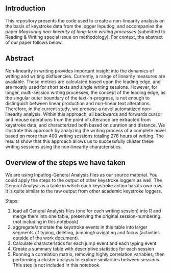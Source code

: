 ## Introduction

This repository presents the code used to create a non-linearity analysis on the basis of keystroke data from the logger Inputlog, and accompanies the paper *Measuring non-linearity of long-term writing processes* (submitted to Reading & Writing special issue on methodology). For context, the abstract of our paper follows below. 



## Abstract

Non-linearity in writing provides important insight into the dynamics of writing and writing disfluencies. Currently, a range of linearity measures are available. These metrics are calculated based upon the leading edge, and are mostly used for short texts and single writing sessions. However, for longer, multi-session writing processes, the concept of the leading edge, as the singular outer boundary of the text-in-progress, is not enough to distinguish between linear production and non-linear text alterations.
Therefore, in the current study, we propose a novel automatized non-linearity analysis. Within this approach, all backwards and forwards cursor and mouse operations from the point of utterance are extracted from keystroke data, and characterized both based on duration and distance. 
We illustrate this approach by analyzing the writing process of a complete novel based on more than 400 writing sessions totaling 276 hours of writing. The results show that this approach allows us to successfully cluster these writing sessions using the non-linearity characteristics.

## Overview of the steps we have taken

We are using Inputlog-General Analysis files as our source material. You could apply the steps to the output of other keystroke loggers as well. The General Analysis is a table in which each keystroke action has its own row. It is quite similar to the raw output from other academic keystroke loggers.

Steps:
1. load all General Analysis files (one for each writing session) into R and merge them into one table, preserving the original session-numbering. (not including in this notebook)
2. aggregate/annotate the keystroke events in this table into larger segments of typing, deleting, jumping/navigating and focus (activities outside of the work document).
3. Calculate characteristics for each jump event and each typing event
4. Create a summary table with descriptive statistics for each session
5. Running a correlation matrix, removing highly correlation variables, then performing a cluster analysis to explore similarities between sessions. This step is not included in this notebook.


